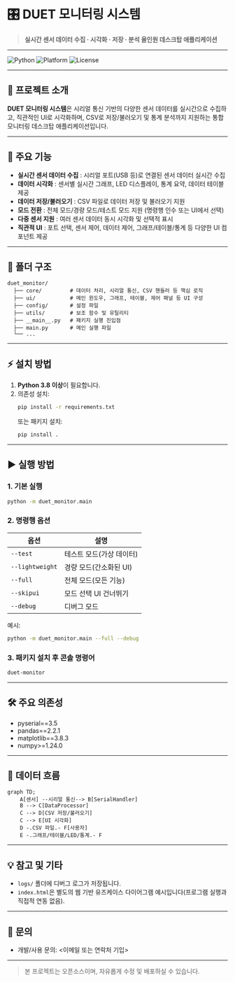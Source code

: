 # 🎛️ DUET 모니터링 시스템

> **실시간 센서 데이터 수집 · 시각화 · 저장 · 분석 올인원 데스크탑 애플리케이션**

---

![Python](https://img.shields.io/badge/Python-3.8%2B-blue?logo=python)
![Platform](https://img.shields.io/badge/Platform-Windows%20%7C%20macOS%20%7C%20Linux-lightgrey)
![License](https://img.shields.io/badge/License-MIT-green)

---

## 📝 프로젝트 소개

**DUET 모니터링 시스템**은 시리얼 통신 기반의 다양한 센서 데이터를 실시간으로 수집하고, 직관적인 UI로 시각화하며, CSV로 저장/불러오기 및 통계 분석까지 지원하는 통합 모니터링 데스크탑 애플리케이션입니다.

---

## 🚀 주요 기능

- **실시간 센서 데이터 수집** : 시리얼 포트(USB 등)로 연결된 센서 데이터 실시간 수집
- **데이터 시각화** : 센서별 실시간 그래프, LED 디스플레이, 통계 요약, 데이터 테이블 제공
- **데이터 저장/불러오기** : CSV 파일로 데이터 저장 및 불러오기 지원
- **모드 전환** : 전체 모드/경량 모드/테스트 모드 지원 (명령행 인수 또는 UI에서 선택)
- **다중 센서 지원** : 여러 센서 데이터 동시 시각화 및 선택적 표시
- **직관적 UI** : 포트 선택, 센서 제어, 데이터 제어, 그래프/테이블/통계 등 다양한 UI 컴포넌트 제공

---

## 📂 폴더 구조

```text
duet_monitor/
  ├── core/         # 데이터 처리, 시리얼 통신, CSV 핸들러 등 핵심 로직
  ├── ui/           # 메인 윈도우, 그래프, 테이블, 제어 패널 등 UI 구성
  ├── config/       # 설정 파일
  ├── utils/        # 보조 함수 및 유틸리티
  ├── __main__.py   # 패키지 실행 진입점
  ├── main.py       # 메인 실행 파일
  └── ...
```

---

## ⚡ 설치 방법

1. **Python 3.8 이상**이 필요합니다.
2. 의존성 설치:
   ```bash
   pip install -r requirements.txt
   ```
   또는 패키지 설치:
   ```bash
   pip install .
   ```

---

## ▶️ 실행 방법

### 1. 기본 실행

```bash
python -m duet_monitor.main
```

### 2. 명령행 옵션

| 옵션            | 설명                     |
| --------------- | ------------------------ |
| `--test`        | 테스트 모드(가상 데이터) |
| `--lightweight` | 경량 모드(간소화된 UI)   |
| `--full`        | 전체 모드(모든 기능)     |
| `--skipui`      | 모드 선택 UI 건너뛰기    |
| `--debug`       | 디버그 모드              |

예시:

```bash
python -m duet_monitor.main --full --debug
```

### 3. 패키지 설치 후 콘솔 명령어

```bash
duet-monitor
```

---

## 🛠️ 주요 의존성

- pyserial==3.5
- pandas==2.2.1
- matplotlib==3.8.3
- numpy>=1.24.0

---

## 🔄 데이터 흐름

```mermaid
graph TD;
    A[센서] --시리얼 통신--> B[SerialHandler]
    B --> C[DataProcessor]
    C --> D[CSV 저장/불러오기]
    C --> E[UI 시각화]
    D -.CSV 파일.- F[사용자]
    E -.그래프/테이블/LED/통계.- F
```

---

## 💡 참고 및 기타

- `logs/` 폴더에 디버그 로그가 저장됩니다.
- `index.html`은 별도의 웹 기반 유즈케이스 다이어그램 예시입니다(프로그램 실행과 직접적 연동 없음).

---

## 📧 문의

- 개발/사용 문의: <이메일 또는 연락처 기입>

---

> 본 프로젝트는 오픈소스이며, 자유롭게 수정 및 배포하실 수 있습니다.
